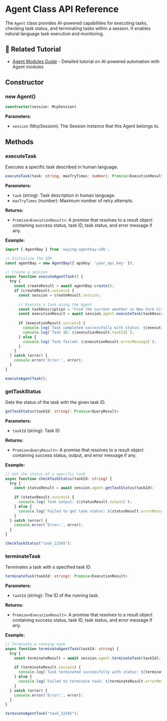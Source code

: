 # Agent Class API Reference

The `Agent` class provides AI-powered capabilities for executing tasks, checking task status, and terminating tasks within a session. It enables natural language task execution and monitoring.

## 📖 Related Tutorial

- [Agent Modules Guide](../../../docs/guides/common-features/advanced/agent-modules.md) - Detailed tutorial on AI-powered automation with Agent modules

## Constructor

### new Agent()

```typescript
constructor(session: McpSession)
```

**Parameters:**
- `session` (McpSession): The Session instance that this Agent belongs to.

## Methods

### executeTask

Executes a specific task described in human language.

```typescript
executeTask(task: string, maxTryTimes: number): Promise<ExecutionResult>
```

**Parameters:**
- `task` (string): Task description in human language.
- `maxTryTimes` (number): Maximum number of retry attempts.

**Returns:**
- `Promise<ExecutionResult>`: A promise that resolves to a result object containing success status, task ID, task status, and error message if any.

**Example:**
```typescript
import { AgentBay } from 'wuying-agentbay-sdk';

// Initialize the SDK
const agentBay = new AgentBay({ apiKey: 'your_api_key' });

// Create a session
async function executeAgentTask() {
  try {
    const createResult = await agentBay.create();
    if (createResult.success) {
      const session = createResult.session;
      
      // Execute a task using the Agent
      const taskDescription = "Find the current weather in New York City";
      const executionResult = await session.agent.executeTask(taskDescription, 10);
      
      if (executionResult.success) {
        console.log(`Task completed successfully with status: ${executionResult.taskStatus}`);
        console.log(`Task ID: ${executionResult.taskId}`);
      } else {
        console.log(`Task failed: ${executionResult.errorMessage}`);
      }
    }
  } catch (error) {
    console.error('Error:', error);
  }
}

executeAgentTask();
```

### getTaskStatus

Gets the status of the task with the given task ID.

```typescript
getTaskStatus(taskId: string): Promise<QueryResult>
```

**Parameters:**
- `taskId` (string): Task ID

**Returns:**
- `Promise<QueryResult>`: A promise that resolves to a result object containing success status, output, and error message if any.

**Example:**
```typescript
// Get the status of a specific task
async function checkTaskStatus(taskId: string) {
  try {
    const statusResult = await session.agent.getTaskStatus(taskId);
    
    if (statusResult.success) {
      console.log(`Task output: ${statusResult.output}`);
    } else {
      console.log(`Failed to get task status: ${statusResult.errorMessage}`);
    }
  } catch (error) {
    console.error('Error:', error);
  }
}

checkTaskStatus("task_12345");
```

### terminateTask

Terminates a task with a specified task ID.

```typescript
terminateTask(taskId: string): Promise<ExecutionResult>
```

**Parameters:**
- `taskId` (string): The ID of the running task.

**Returns:**
- `Promise<ExecutionResult>`: A promise that resolves to a result object containing success status, task ID, task status, and error message if any.

**Example:**
```typescript
// Terminate a running task
async function terminateAgentTask(taskId: string) {
  try {
    const terminateResult = await session.agent.terminateTask(taskId);
    
    if (terminateResult.success) {
      console.log(`Task terminated successfully with status: ${terminateResult.taskStatus}`);
    } else {
      console.log(`Failed to terminate task: ${terminateResult.errorMessage}`);
    }
  } catch (error) {
    console.error('Error:', error);
  }
}

terminateAgentTask("task_12345");
```